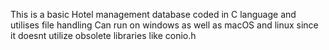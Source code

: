 This is a basic Hotel management database coded in C language and utilises file handling
Can run on windows as well as macOS and linux since it doesnt utilize obsolete libraries like conio.h
